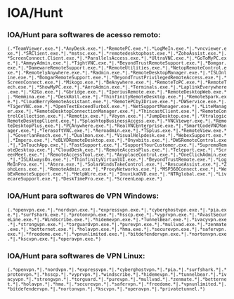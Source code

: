 # IOA/Hunt 

### IOA/Hunt para softwares de acesso remoto:

<code>```(.*TeamViewer.exe.*|.*AnyDesk.exe.*|.*RemotePC.exe.*|.*LogMeIn.exe.*|.*vncviewer.exe.*|.*SRClient.exe.*|.*mstsc.exe.*|.*remotedesktophost.exe.*|.*ZohoAssist.exe.*|.*ScreenConnect.Client.exe.*|.*ParallelsAccess.exe.*|.*UltraVNC.exe.*|.*GoToMyPC.exe.*|.*AmmyyAdmin.exe.*|.*TightVNC.exe.*|.*BeyondTrustRemoteSupport.exe.*|.*Bomgar.exe.*|.*DamewareRemoteSupport.exe.*|.*RemoteUtilities.exe.*|.*NetopRemoteControl.exe.*|.*RemotelyAnywhere.exe.*|.*Radmin.exe.*|.*RemoteDesktopManager.exe.*|.*ISLOnline.exe.*|.*BomgarRemoteSupport.exe.*|.*BeyondTrustPrivilegedRemoteAccess.exe.*|.*ScreenConnect.exe.*|.*Mikogo.exe.*|.*BeAnywhere.exe.*|.*RemoteToPC.exe.*|.*RemoteTech.exe.*|.*ShowMyPC.exe.*|.*AeroAdmin.exe.*|.*Terminals.exe.*|.*LaplinkEverywhere.exe.*|.*X2Go.exe.*|.*Gbridge.exe.*|.*IperiusRemote.exe.*|.*RemoteDesktopWeb.exe.*|.*Remmina.exe.*|.*DeskRoll.exe.*|.*ThinfinityRemoteDesktop.exe.*|.*RemoteSpark.exe.*|.*CloudBerryRemoteAssistant.exe.*|.*RemotePCbyIDrive.exe.*|.*DWService.exe.*|.*TigerVNC.exe.*|.*OpenTextExceedTurboX.exe.*|.*NetSupportManager.exe.*|.*LiteManager.exe.*|.*RemoteDesktopConnectionManager.exe.*|.*ThincastClient.exe.*|.*RemoteControlCollection.exe.*|.*Remotix.exe.*|.*Veyon.exe.*|.*JumpDesktop.exe.*|.*XtralogicRemoteDesktopClient.exe.*|.*SplashtopBusinessAccess.exe.*|.*VNCViewer.exe.*|.*RemoteDesktopPlus.exe.*|.*PCAnywhere.exe.*|.*RealVNCEnterprise.exe.*|.*SmartCodeVNCManager.exe.*|.*TerasoftVNC.exe.*|.*Aeroadmin.exe.*|.*TSplus.exe.*|.*RemoteView.exe.*|.*GoverlanReach.exe.*|.*Dualmon.exe.*|.*VisualHelpdesk.exe.*|.*WebexSupport.exe.*|.*Impero.exe.*|.*eBLVDRemoteDesktop.exe.*|.*Onyxbits.exe.*|.*DWSRemoteControl.exe.*|.*InTouchApp.exe.*|.*FastSupport.exe.*|.*SupportYourCustomer.exe.*|.*SupremoRemoteDesktop.exe.*|.*CloudDesk.exe.*|.*RemoteAccessPlus.exe.*|.*Teleport.exe.*|.*ScreenMeet.exe.*|.*RemoteAccessTool.exe.*|.*AnyplaceControl.exe.*|.*OneClickAdmin.exe.*|.*ISLAlwaysOn.exe.*|.*ThinfinityVirtualUI.exe.*|.*BeyondTrustRemote.exe.*|.*LogMeInPro.exe.*|.*Atera.exe.*|.*SolarWindsTakeControl.exe.*|.*RescueAssist.exe.*|.*ZohoLens.exe.*|.*RemoteAdmin.exe.*|.*ProxyNetworks.exe.*|.*MSP360Connect.exe.*|.*WebExRemoteSupport.exe.*|.*HelpWire.exe.*|.*InuvikaOVD.exe.*|.*NTRglobal.exe.*|.*LivecareSupport.exe.*|.*DeskTimePro.exe.*|.*ScreenLeap.exe.*)```</code>

### IOA/Hunt para softwares de VPN Windows:

<code>```(.*openvpn.exe.*|.*nordvpn.exe.*|.*expressvpn.exe.*|.*cyberghostvpn.exe.*|.*pia.exe.*|.*surfshark.exe.*|.*protonvpn.exe.*|.*hsscp.exe.*|.*vyprvpn.exe.*|.*AvastSecureLine.exe.*|.*Windscribe.exe.*|.*hidemevpn.exe.*|.*TunnelBear.exe.*|.*ivacyvpn.exe.*|.*strongvpn.exe.*|.*torguardvpn.exe.*|.*purevpn.exe.*|.*mullvad.exe.*|.*zenmate.exe.*|.*betternet.exe.*|.*holavpn.exe.*|.*hma.exe.*|.*securevpn.exe.*|.*safervpn.exe.*|.*freedome.exe.*|.*vpnunlimited.exe.*|.*bitdefendervpn.exe.*|.*nortonvpn.exe.*|.*kscvpn.exe.*|.*operavpn.exe.*)```</code>

### IOA/Hunt para softwares de VPN Linux:

<code>```(.*openvpn.*|.*nordvpn.*|.*expressvpn.*|.*cyberghostvpn.*|.*pia.*|.*surfshark.*|.*protonvpn.*|.*hsscp.*|.*vyprvpn.*|.*windscribe.*|.*hidemevpn.*|.*tunnelbear.*|.*ivacyvpn.*|.*strongvpn.*|.*torguard.*|.*purevpn.*|.*mullvad.*|.*zenmate.*|.*betternet.*|.*holavpn.*|.*hma.*|.*securevpn.*|.*safervpn.*|.*freedome.*|.*vpnunlimited.*|.*bitdefendervpn.*|.*nortonvpn.*|.*kscvpn.*|.*operavpn.*|.*privatetunnel.*)```</code>
